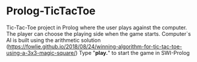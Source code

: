 # Prolog-TicTacToe
Tic-Tac-Toe project in Prolog where the user plays against the computer. The player can choose the playing side when the game starts. Computer`s AI is built using the arithmetic solution (https://fowlie.github.io/2018/08/24/winning-algorithm-for-tic-tac-toe-using-a-3x3-magic-square/)
Type "**play.**" to start the game in SWI-Prolog
